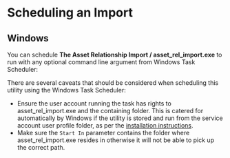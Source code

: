 # Scheduling an Import

## Windows
You can schedule **The Asset Relationship Import / asset_rel_import.exe** to run with any optional command line argument from Windows Task Scheduler:

There are several caveats that should be considered when scheduling this utility using the Windows Task Scheduler:

- Ensure the user account running the task has rights to asset_rel_import.exe and the containing folder. This is catered for automatically by Windows if the utility is stored and run from the service account user profile folder, as per the [installation instructions](/data-imports-guide/assets/asset-relationship-intro).
- Make sure the ``Start In`` parameter contains the folder where asset_rel_import.exe resides in otherwise it will not be able to pick up the correct path.